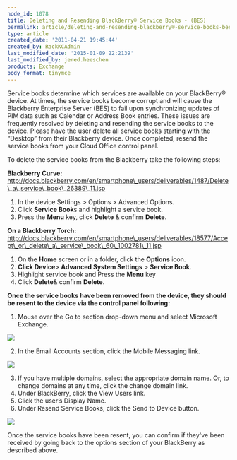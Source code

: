 ```yaml
---
node_id: 1078
title: Deleting and Resending BlackBerry® Service Books - (BES)
permalink: article/deleting-and-resending-blackberry®-service-books-bes
type: article
created_date: '2011-04-21 19:45:44'
created_by: RackKCAdmin
last_modified_date: '2015-01-09 22:2139'
last_modified_by: jered.heeschen
products: Exchange
body_format: tinymce
---
```


Service books determine which services are available on your BlackBerry&reg;
device.  At times, the service books become corrupt and will cause the
Blackberry Enterprise Server (BES) to fail upon synchronizing updates of
PIM data such as Calendar or Address Book entries. These issues are
frequently resolved by deleting and resending the service books to the
device.  Please have the user delete all service books starting with the
&ldquo;Desktop&rdquo; from their Blackberry device. Once completed, resend the
service books from your Cloud Office control panel.

To delete the service books from the Blackberry take the following
steps:

**Blackberry Curve:**  
http://docs.blackberry.com/en/smartphone\_users/deliverables/1487/Delete\_a\_service\_book\_26389\_11.jsp

1.  In the device Settings \> Options \> Advanced Options.
2.  Click **Service Book**s and highlight a service book.
3.  Press the **Menu** key, click **Delete** & confirm **Delete**.

 

**On a Blackberry Torch:** 
http://docs.blackberry.com/en/smartphone\_users/deliverables/18577/Accept\_or\_delete\_a\_service\_book\_60\_1002781\_11.jsp

1.  On the **Home** screen or in a folder, click the **Options** icon.
2.  **Click Device**\> **Advanced System Settings** \> **Service Book**.
3.  Highlight service book and Press the **Menu** key
4.  Click **Delete**& confirm **Delete**. 

 

**Once the service books have been removed from the device, they should
be resent to the device via the control panel following:**

1.  Mouse over the Go to section drop-down menu and select Microsoft
    Exchange. 

![](http://c616663.r63.cf2.rackcdn.com/eaDeleting&ResendingBBServiceBooks1.png)

 

2.  In the Email Accounts section, click the Mobile Messaging link.

![](http://c616663.r63.cf2.rackcdn.com/eaDeleting&ResendingBBServiceBooks2.png)

3.  If you have multiple domains, select the appropriate domain name.
    Or, to change domains at any time, click the change domain link.
4.  Under BlackBerry, click the View Users link.
5.  Click the user&rsquo;s Display Name.
6.  Under Resend Service Books, click the Send to Device button.

![](http://c616663.r63.cf2.rackcdn.com/eaDeleting&ResendingBBServiceBooks3.png)

Once the service books have been resent, you can confirm if they've been
received by going back to the options section of your BlackBerry as
described above.


